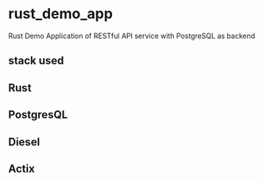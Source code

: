 # rust_demo_app
Rust Demo Application of RESTful API service with PostgreSQL as backend

## stack used

## Rust
## PostgresQL
## Diesel
## Actix


